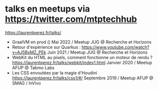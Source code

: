 # talks en meetups via https://twitter.com/mtptechhub

https://laurentperez.fr/talks/

- GraalVM en prod () Mai 2022 / Meetup JUG @ Recherche et Horizons
- Retour d'expérience sur Quarkus : https://www.youtube.com/watch?v=AJ5BxMZ_PEk Juin 2021 / Meetup JUG @ Recherche et Horizons
- WebKit du HTML au pixels, comment fonctionne un moteur de rendu ? https://laurentperez.fr/talks/webkit/index1.html Janvier 2020 / Meetup AFUP @ Tabmo Labs
- Les CSS envoutées par la magie d'Houdini https://laurentperez.fr/talks/css1/#/ Septembre 2019 / Meetup AFUP @ SMAG / InVivo



